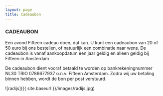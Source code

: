 ```yaml
---
layout: page
title: Cadeaubon
---
```


### CADEAUBON

Een avond Fifteen cadeau doen, dat kan. U kunt een cadeaubon van 20 of 50 euro bij ons bestellen, of natuurlijk een combinatie naar wens. De cadeaubon is vanaf aankoopdatum een jaar geldig en alleen geldig bij Fifteen in Amsterdam

De cadeaubon dient vooraf betaald te worden op bankrekeningnummer NL30 TRIO 0786677937 o.n.v. Fifteen Amsterdam. Zodra wij uw betaling binnen hebben, wordt de bon per post verstuurd.

![radijs]({{ site.baseurl }}/images/radijs.jpg)
